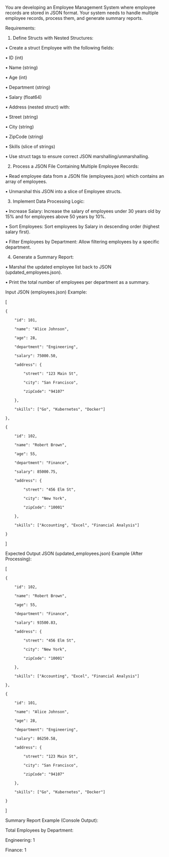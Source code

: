 You are developing an Employee Management System where employee records are stored in JSON format.
Your system needs to handle multiple employee records, process them, and generate summary reports.

Requirements:

1. Define Structs with Nested Structures:

• Create a struct Employee with the following fields:

• ID (int)

• Name (string)

• Age (int)

• Department (string)

• Salary (float64)

• Address (nested struct) with:

• Street (string)

• City (string)

• ZipCode (string)

• Skills (slice of strings)

• Use struct tags to ensure correct JSON marshalling/unmarshalling.



2. Process a JSON File Containing Multiple Employee Records:

• Read employee data from a JSON file (employees.json) which contains an array of employees.

• Unmarshal this JSON into a slice of Employee structs.



3. Implement Data Processing Logic:

• Increase Salary: Increase the salary of employees under 30 years old by 15% and for employees above 50 years by 10%.

• Sort Employees: Sort employees by Salary in descending order (highest salary first).

• Filter Employees by Department: Allow filtering employees by a specific department.



4. Generate a Summary Report:

• Marshal the updated employee list back to JSON (updated_employees.json).

• Print the total number of employees per department as a summary.

Input JSON (employees.json) Example:

[

    {

        "id": 101,

        "name": "Alice Johnson",

        "age": 28,

        "department": "Engineering",

        "salary": 75000.50,

        "address": {

            "street": "123 Main St",

            "city": "San Francisco",

            "zipCode": "94107"

        },

        "skills": ["Go", "Kubernetes", "Docker"]

    },

    {

        "id": 102,

        "name": "Robert Brown",

        "age": 55,

        "department": "Finance",

        "salary": 85000.75,

        "address": {

            "street": "456 Elm St",

            "city": "New York",

            "zipCode": "10001"

        },

        "skills": ["Accounting", "Excel", "Financial Analysis"]

    }

]

Expected Output JSON (updated_employees.json) Example (After Processing):

[

    {

        "id": 102,

        "name": "Robert Brown",

        "age": 55,

        "department": "Finance",

        "salary": 93500.83,

        "address": {

            "street": "456 Elm St",

            "city": "New York",

            "zipCode": "10001"

        },

        "skills": ["Accounting", "Excel", "Financial Analysis"]

    },

    {

        "id": 101,

        "name": "Alice Johnson",

        "age": 28,

        "department": "Engineering",

        "salary": 86250.58,

        "address": {

            "street": "123 Main St",

            "city": "San Francisco",

            "zipCode": "94107"

        },

        "skills": ["Go", "Kubernetes", "Docker"]

    }

]

Summary Report Example (Console Output):

Total Employees by Department:

Engineering: 1

Finance: 1

